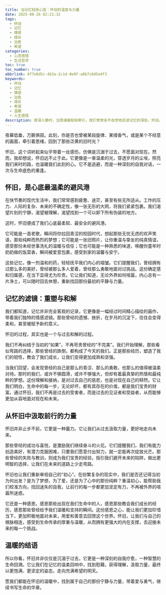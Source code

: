 ```yaml
---
title: 当记忆轻抚心弦：怀旧的温度与力量
date: 2025-08-26 02:21:32
tags:
  - 怀旧
  - 记忆
  - 情感
  - 成长
  - 治愈
  - 希望
categories:
  - 心灵感悟
  - 生活哲学
toc: true
toc_number: true
abbrlink: 8f7e6d5c-4b3a-2c1d-0e9f-a8b7c6d5e4f3
keywords:
  - 怀旧
  - 记忆
  - 情感
  - 治愈
  - 成长
  - 希望
  - 温暖
  - 人生感悟
description: 夜深人静时，当思绪被轻轻牵引，我们常常会不自觉地走进记忆的深处。怀旧，并非仅仅是对过去的留恋，它更像是一场与旧时光的温柔重逢，一次与内心深处的对话。它带着独特的温度，既能抚慰当下的疲惫，也能点亮前行的路途。这篇文章将带你一同感受怀旧的治愈力量，理解它如何成为我们生命中不可或缺的温暖底色。
---
```


夜幕低垂，万籁俱寂。此刻，你是否也曾被某段旋律、某缕香气，或是某个不经意的画面，牵引着思绪，回到了那些泛黄的旧时光？

怀旧，这个词听起来似乎带着一丝感伤，仿佛是沉溺于过去，不愿面对现在。然而，我却想说，怀旧远不止于此。它更像是一束温柔的光，穿透岁月的尘埃，照亮我们来时的路，也温暖我们此刻的心。它不是逃避，而是一种深刻的自我对话，一次与生命底色的重逢。

## 怀旧，是心底最温柔的避风港

在快节奏的现代生活中，我们常常感到疲惫、迷茫，甚至有些无所适从。工作的压力、人际的复杂、未来的不确定性，像一张无形的大网，将我们紧紧包裹。我们渴望片刻的宁静，渴望被理解，渴望找到一个可以卸下所有伪装的地方。

这时，怀旧便成了我们心底最柔软、最安全的避风港。

它可能是一首老歌，瞬间将你拉回青涩的校园时代，想起那些无忧无虑的欢声笑语，那些纯粹而热烈的梦想；它可能是一张旧照片，让你重温与挚友的纯真情谊，感受那份未经世事洗礼的温暖与信任；它也可能是一种熟悉的味道，唤醒你童年时奶奶做的饭菜香，瞬间被爱意包裹，感受到家的温馨与安宁。

这些记忆，像一剂温和的药，轻轻抚平我们内心的褶皱。它们提醒我们，曾经拥有过那么多的美好，曾经被那么多人爱着，曾经那么勇敢地面对过挑战。这份确定感和归属感，在当下显得尤为珍贵。它让我们知道，无论外界如何喧嚣，内心总有一片净土，可以随时回去休憩，重新找回那份最初的平静与力量。

## 记忆的滤镜：重塑与和解

我们都知道，记忆并非完全客观的记录，它更像是一幅经过时间精心描绘的画作，带着我们独特的情感滤镜。那些曾经的遗憾、挫折，在岁月的沉淀下，往往会变得柔和，甚至被赋予新的意义。

怀旧的过程，其实也是一个与过去和解的过程。

我们不再纠结于当初的“如果”，不再苛责曾经的“不完美”。我们开始理解，那些看似弯路的选择，那些曾经的跌倒，都构成了今天的我们。正是那些经历，塑造了我们的韧性，教会了我们成长，让我们变得更加成熟和坚强。

当我们回望，会发现曾经的自己是那么的青涩、那么的勇敢，也那么的值得被温柔对待。那时的我们，或许不够圆滑，或许不够强大，但却有着最真挚的热情和最纯粹的梦想。这份理解和接纳，是对过去自己的慈悲，也是对现在自己的释然。它让我们明白，生命中的每一步，无论好坏，都有其存在的价值，都是我们宝贵的财富。通过怀旧，我们不再是过去的受害者，而是过去的见证者和受益者，从而能够更加从容地面对现在和未来。

## 从怀旧中汲取前行的力量

怀旧并非止步不前，它更是一种蓄力。它让我们从过去汲取力量，更好地走向未来。

那些曾经的成功与喜悦，是激励我们继续奋斗的火花。它们提醒我们，我们有能力创造美好，有潜力克服困难，只要我们愿意付出努力，就一定能再次绽放光芒。那些曾经的失败与教训，则成为我们宝贵的经验，指引我们避开未来的陷阱，做出更明智的选择，让我们在未来的道路上少走弯路。

怀旧也让我们重新审视自己的“初心”。在纷繁复杂的现实中，我们是否还记得当初为何出发？是为了梦想，为了爱，还是为了心中的那份纯粹？重温初心，能帮助我们校准方向，找回迷失的自我，让前行的每一步都更加坚定有力，不再被外界的喧嚣所迷惑。

它还是一种感恩。感恩那些出现在我们生命中的人，感恩那些教会我们成长的经历，感恩那些曾经给予我们温暖和支持的瞬间。这份感恩之心，能让我们更加珍惜当下，更加积极地面对未来，用爱和善意去回馈这个世界。怀旧，让我们与自己的根脉相连，感受到生命传承的厚重与温暖，从而拥有更强大的内在支撑，去迎接未来的每一个挑战。

## 温暖的结语

所以你看，怀旧并非仅仅是沉湎于过去，它更是一种深刻的自我疗愈，一种智慧的生命回溯。它让我们在记忆的温柔回响中，找到慰藉，获得理解，汲取力量，最终以更饱满、更坚定的姿态，走向充满希望的明天。

愿我们都能在怀旧的温暖中，找到属于自己的那份宁静与力量，带着爱与勇气，继续书写生命的华章。